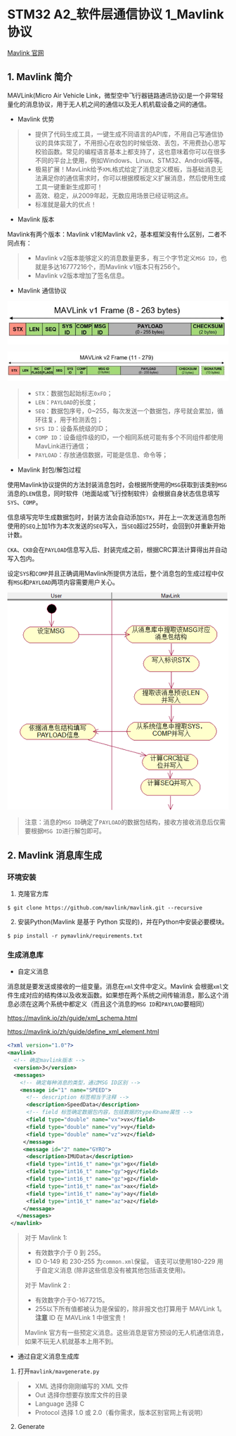 # STM32 A2_软件层通信协议 1_Mavlink协议

[Mavlink 官网](https://mavlink.io/en/)

## 1. Mavlink 简介

MAVLink(Micro Air Vehicle Link，微型空中飞行器链路通讯协议)是一个非常轻量化的消息协议，用于无人机之间的通信以及无人机机载设备之间的通信。

- Mavlink 优势

> - 提供了代码生成工具，一键生成不同语言的API库，不用自己写通信协议的具体实现了，不用担心在收包的时候低效、丢包，不用费劲心思写校验函数。常见的编程语言基本上都支持了，这也意味着你可以在很多不同的平台上使用，例如Windows、Linux、STM32、Android等等。
> - 极易扩展！MavLink给予`XML`格式给定了消息定义模板，当基础消息无法满足你的通信需求时，你可以根据模板定义扩展消息，然后使用生成工具一键重新生成即可！
> - 高效、稳定，从2009年起，无数应用场景已经证明这点。
> - 标准就是最大的优点！

- Mavlink 版本

Mavlink有两个版本：Mavlink v1和Mavlink v2，基本框架没有什么区别，二者不同点有：

> - Mavlink v2版本能够定义的消息数量更多，有三个字节定义`MSG ID`，也就是多达16777216个，而Mavlink v1版本只有256个。
> - Mavlink v2版本增加了签名信息。

- Mavlink 通信协议

![NULL](./assets/picture_1.jpg)

![NULL](./assets/picture_2.jpg)

> - `STX`：数据包起始标志`0xFD`；
> - `LEN`：`PAYLOAD`的长度；
> - `SEQ`：数据包序号，0~255，每次发送一个数据包，序号就会累加，循环往复，用于检测丢包；
> - `SYS ID`：设备系统级的ID；
> - `COMP ID`：设备组件级的ID，一个相同系统可能有多个不同组件都使用MavLink进行通信；
> - `PAYLOAD`：存放通信数据，可能是信息、命令等；

- Mavlink 封包/解包过程

使用Mavlink协议提供的方法封装消息包时，会根据所使用的`MSG`获取到该类别`MSG`消息的`LEN`信息，同时软件（地面站或飞行控制软件）会根据自身状态信息填写`SYS`、`COMP`。

信息填写完毕生成数据包时，封装方法会自动添加`STX`，并在上一次发送消息包所使用的`SEQ`上加1作为本次发送的`SEQ`写入，当`SEQ`超过255时，会回到0并重新开始计数。

`CKA`、`CKB`会在`PAYLOAD`信息写入后、封装完成之前，根据CRC算法计算得出并自动写入包内。

设定`SYS`和`COMP`并且正确调用Mavlink所提供方法后，整个消息包的生成过程中仅有`MSG`和`PAYLOAD`两项内容需要用户关心。

![NULL](./assets/picture_3.jpg)

> 注意：消息的`MSG ID`确定了`PAYLOAD`的数据包结构，接收方接收消息后仅需要根据`MSG ID`进行解包即可。

## 2. Mavlink 消息库生成

### 环境安装

1. 克隆官方库

```shell
$ git clone https://github.com/mavlink/mavlink.git --recursive
```

2. 安装Python(Mavlink 是基于 Python 实现的)，并在Python中安装必要模块。

```shell
$ pip install -r pymavlink/requirements.txt
```

### 生成消息库

- 自定义消息

消息就是要发送或接收的一组变量。消息在`xml`文件中定义。Mavlink 会根据`xml`文件生成对应的结构体以及收发函数。如果想在两个系统之间传输消息，那么这个消息必须在这两个系统中都定义（而且这个消息的`MSG ID`和`PAYLOAD`要相同）

https://mavlink.io/zh/guide/xml_schema.html

https://mavlink.io/zh/guide/define_xml_element.html

```xml
<?xml version="1.0"?>
<mavlink>
  <!-- 确定mavlink版本 -->
  <version>3</version>					
  <messages>
    <!-- 确定每种消息的类型，通过MSG ID区别 -->
    <message id="1" name="SPEED">
      <!-- description 标签相当于注释 -->
      <description>SpeedData</description>
      <!-- field 标签确定数据包内容，包括数据的type和name属性 -->
      <field type="double" name="vx">vx</field>
      <field type="double" name="vy">vy</field>
      <field type="double" name="vz">vz</field>
     </message>
     <message id="2" name="GYRO">
      <description>IMUData</description>
      <field type="int16_t" name="gx">gx</field>
      <field type="int16_t" name="gy">gy</field>
      <field type="int16_t" name="gz">gz</field>
      <field type="int16_t" name="ax">ax</field>
      <field type="int16_t" name="ay">ay</field>
      <field type="int16_t" name="az">az</field>
     </message>
   </messages>
 </mavlink>
```

> 对于 Mavlink 1:
>
> - 有效数字介于 0 到 255。
> - ID 0-149 和 230-255 为`common.xml`保留。 语支可以使用180-229 用于自定义消息 (除非这些信息没有被其他包括语支使用)。
>
> 对于 Mavlink 2 :
>
> - 有效数字介于0-1677215。
> - 255以下所有值都被认为是保留的，除非报文也打算用于 MAVLink 1。 **注意** ID 在 MAVLink 1 中很宝贵！
>
> Mavlink 官方有一些预定义消息。这些消息是官方预设的无人机通信消息，如果不玩无人机就基本上用不到。

- 通过自定义消息生成库

1. 打开`mavlink/mavgenerate.py`


>- XML 选择你刚刚编写的 XML 文件
>- Out 选择你想要存放库文件的目录
>- Language 选择 C
>- Protocol 选择 1.0 或 2.0（看你需求，版本区别官网上有说明）

2. Generate